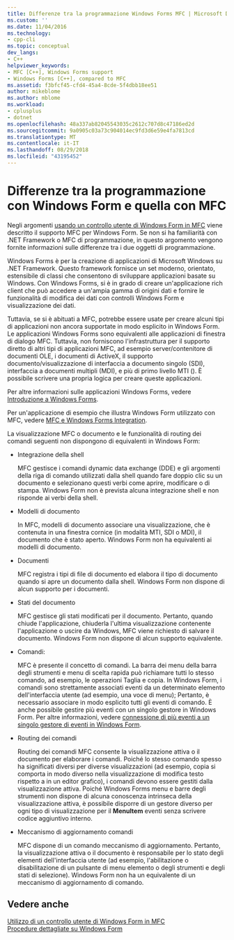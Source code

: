 ```yaml
---
title: Differenze tra la programmazione Windows Forms MFC | Microsoft Docs
ms.custom: ''
ms.date: 11/04/2016
ms.technology:
- cpp-cli
ms.topic: conceptual
dev_langs:
- C++
helpviewer_keywords:
- MFC [C++], Windows Forms support
- Windows Forms [C++], compared to MFC
ms.assetid: f3bfcf45-cfd4-45a4-8cde-5f4dbb18ee51
author: mikeblome
ms.author: mblome
ms.workload:
- cplusplus
- dotnet
ms.openlocfilehash: 48a337ab82045543035c2612c707d8c47186ed2d
ms.sourcegitcommit: 9a0905c03a73c904014ec9fd3d6e59e4fa7813cd
ms.translationtype: MT
ms.contentlocale: it-IT
ms.lasthandoff: 08/29/2018
ms.locfileid: "43195452"
---
```

# <a name="windows-formsmfc-programming-differences"></a>Differenze tra la programmazione con Windows Form e quella con MFC
Negli argomenti [usando un controllo utente di Windows Form in MFC](../dotnet/using-a-windows-form-user-control-in-mfc.md) viene descritto il supporto MFC per Windows Form. Se non si ha familiarità con .NET Framework o MFC di programmazione, in questo argomento vengono fornite informazioni sulle differenze tra i due oggetti di programmazione.  
  
 Windows Forms è per la creazione di applicazioni di Microsoft Windows su .NET Framework. Questo framework fornisce un set moderno, orientato, estensibile di classi che consentono di sviluppare applicazioni basate su Windows. Con Windows Forms, si è in grado di creare un'applicazione rich client che può accedere a un'ampia gamma di origini dati e fornire le funzionalità di modifica dei dati con controlli Windows Form e visualizzazione dei dati.  
  
 Tuttavia, se si è abituati a MFC, potrebbe essere usate per creare alcuni tipi di applicazioni non ancora supportate in modo esplicito in Windows Form. Le applicazioni Windows Forms sono equivalenti alle applicazioni di finestra di dialogo MFC. Tuttavia, non forniscono l'infrastruttura per il supporto diretto di altri tipi di applicazioni MFC, ad esempio server/contenitore di documenti OLE, i documenti di ActiveX, il supporto documento/visualizzazione di interfaccia a documento singolo (SDI), interfaccia a documenti multipli (MDI), e più di primo livello MTI (). È possibile scrivere una propria logica per creare queste applicazioni.  
  
 Per altre informazioni sulle applicazioni Windows Forms, vedere [Introduzione a Windows Forms](/dotnet/framework/winforms/windows-forms-overview).  
  
 Per un'applicazione di esempio che illustra Windows Form utilizzato con MFC, vedere [MFC e Windows Forms Integration](http://www.microsoft.com/downloads/details.aspx?FamilyID=987021bc-e575-4fe3-baa9-15aa50b0f599&displaylang=en).  
  
 La visualizzazione MFC o documento e le funzionalità di routing dei comandi seguenti non dispongono di equivalenti in Windows Form:  
  
-   Integrazione della shell  
  
     MFC gestisce i comandi dynamic data exchange (DDE) e gli argomenti della riga di comando utilizzati dalla shell quando fare doppio clic su un documento e selezionano questi verbi come aprire, modificare o di stampa. Windows Form non è prevista alcuna integrazione shell e non risponde ai verbi della shell.  
  
-   Modelli di documento  
  
     In MFC, modelli di documento associare una visualizzazione, che è contenuta in una finestra cornice (in modalità MTI, SDI o MDI), il documento che è stato aperto. Windows Form non ha equivalenti ai modelli di documento.  
  
-   Documenti  
  
     MFC registra i tipi di file di documento ed elabora il tipo di documento quando si apre un documento dalla shell. Windows Form non dispone di alcun supporto per i documenti.  
  
-   Stati del documento  
  
     MFC gestisce gli stati modificati per il documento. Pertanto, quando chiude l'applicazione, chiuderla l'ultima visualizzazione contenente l'applicazione o uscire da Windows, MFC viene richiesto di salvare il documento. Windows Form non dispone di alcun supporto equivalente.  
  
-   Comandi:  
  
     MFC è presente il concetto di comandi. La barra dei menu della barra degli strumenti e menu di scelta rapida può richiamare tutti lo stesso comando, ad esempio, le operazioni Taglia e copia. In Windows Form, i comandi sono strettamente associati eventi da un determinato elemento dell'interfaccia utente (ad esempio, una voce di menu); Pertanto, è necessario associare in modo esplicito tutti gli eventi di comando. È anche possibile gestire più eventi con un singolo gestore in Windows Form. Per altre informazioni, vedere [connessione di più eventi a un singolo gestore di eventi in Windows Form](/dotnet/framework/winforms/how-to-connect-multiple-events-to-a-single-event-handler-in-windows-forms).  
  
-   Routing dei comandi  
  
     Routing dei comandi MFC consente la visualizzazione attiva o il documento per elaborare i comandi. Poiché lo stesso comando spesso ha significati diversi per diverse visualizzazioni (ad esempio, copia si comporta in modo diverso nella visualizzazione di modifica testo rispetto a in un editor grafico), i comandi devono essere gestiti dalla visualizzazione attiva. Poiché Windows Forms menu e barre degli strumenti non dispone di alcuna conoscenza intrinseca della visualizzazione attiva, è possibile disporre di un gestore diverso per ogni tipo di visualizzazione per il **MenuItem** eventi senza scrivere codice aggiuntivo interno.  
  
-   Meccanismo di aggiornamento comandi  
  
     MFC dispone di un comando meccanismo di aggiornamento. Pertanto, la visualizzazione attiva o il documento è responsabile per lo stato degli elementi dell'interfaccia utente (ad esempio, l'abilitazione o disabilitazione di un pulsante di menu elemento o degli strumenti e degli stati di selezione). Windows Form non ha un equivalente di un meccanismo di aggiornamento di comando.  
  
## <a name="see-also"></a>Vedere anche  
 [Utilizzo di un controllo utente di Windows Form in MFC](../dotnet/using-a-windows-form-user-control-in-mfc.md)   
 [Procedure dettagliate su Windows Form](https://msdn.microsoft.com/fd44d13d-4733-416f-aefc-32592e59e5d9)